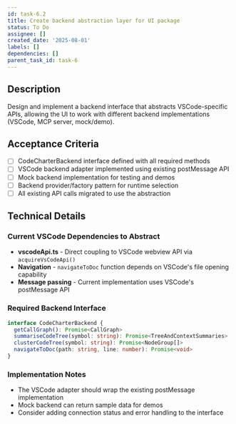 ```yaml
---
id: task-6.2
title: Create backend abstraction layer for UI package
status: To Do
assignee: []
created_date: '2025-08-01'
labels: []
dependencies: []
parent_task_id: task-6
---
```


## Description

Design and implement a backend interface that abstracts VSCode-specific APIs, allowing the UI to work with different backend implementations (VSCode, MCP server, mock/demo).

## Acceptance Criteria

- [ ] CodeCharterBackend interface defined with all required methods
- [ ] VSCode backend adapter implemented using existing postMessage API
- [ ] Mock backend implementation for testing and demos
- [ ] Backend provider/factory pattern for runtime selection
- [ ] All existing API calls migrated to use the abstraction

## Technical Details

### Current VSCode Dependencies to Abstract

- **vscodeApi.ts** - Direct coupling to VSCode webview API via `acquireVsCodeApi()`
- **Navigation** - `navigateToDoc` function depends on VSCode's file opening capability
- **Message passing** - Current implementation uses VSCode's postMessage API

### Required Backend Interface

```typescript
interface CodeCharterBackend {
  getCallGraph(): Promise<CallGraph>
  summariseCodeTree(symbol: string): Promise<TreeAndContextSummaries>
  clusterCodeTree(symbol: string): Promise<NodeGroup[]>
  navigateToDoc(path: string, line: number): Promise<void>
}
```

### Implementation Notes

- The VSCode adapter should wrap the existing postMessage implementation
- Mock backend can return sample data for demos
- Consider adding connection status and error handling to the interface

